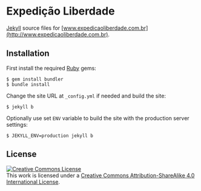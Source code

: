 # Expedição Liberdade

[Jekyll](http://jekyllrb.com) source files for [www.expedicaoliberdade.com.br](http://www.expedicaoliberdade.com.br).

## Installation

First install the required [Ruby](http://ruby-lang.org) gems:

```console
$ gem install bundler
$ bundle install
```

Change the site URL at `_config.yml` if needed and build the site:

```console
$ jekyll b
```

Optionally use set `ENV` variable to build the site with the production server settings:

```console
$ JEKYLL_ENV=production jekyll b
```

## License

[![Creative Commons License](https://i.creativecommons.org/l/by-sa/4.0/88x31.png)](http://creativecommons.org/licenses/by-sa/4.0/)  
This work is licensed under a [Creative Commons Attribution-ShareAlike 4.0 International License](http://creativecommons.org/licenses/by-sa/4.0/).
